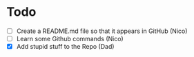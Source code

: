 # Todo
- [ ] Create a README.md file so that it appears in GitHub (Nico)
- [ ] Learn some Github commands (Nico) 
- [x] Add stupid stuff to the Repo (Dad)
